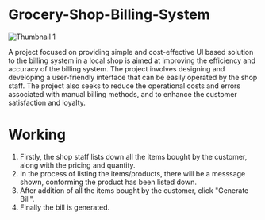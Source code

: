 # Grocery-Shop-Billing-System

![Thumbnail 1](https://github.com/alokworld/Grocery-Shop-Billing-System/assets/109170042/d262fb93-6a00-4493-a751-227f360c422f)

A project focused on providing simple and cost-effective UI based solution to the billing system in a local shop is aimed at improving the efficiency and accuracy of the billing system. The project involves designing and developing a user-friendly interface that can be easily operated by the shop staff. The project also seeks to reduce the operational costs and errors associated with manual billing methods, and to enhance the customer satisfaction and loyalty.

# Working
1. Firstly, the shop staff lists down all the items bought by the customer, along with the pricing and quantity.
2. In the process of listing the items/products, there will be a messsage shown, conforming the product has been listed down.
3. After addition of all the items bought by the customer, click "Generate Bill".
4. Finally the bill is generated. 
